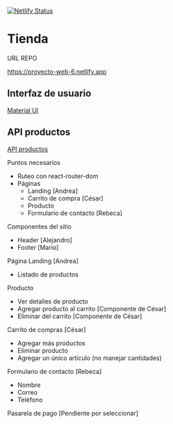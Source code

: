 [![Netlify Status](https://api.netlify.com/api/v1/badges/b04d96d5-01af-4499-91bf-bf12e5a9f90b/deploy-status)](https://app.netlify.com/sites/proyecto-web-6/deploys)

# Tienda

URL REPO

https://proyecto-web-6.netlify.app

## Interfaz de usuario
[Material UI](https://mui.com/material-ui/react-button/)

## API productos
[API productos](https://fakeapi.platzi.com)

Puntos necesarios
- Ruteo con react-router-dom
- Páginas
  - Landing [Andrea]
  - Carrito de compra [César]
  - Producto
  - Formulario de contacto [Rebeca]

Componentes del sitio
- Header [Alejandro]
- Footer [Mario]

Página Landing [Andrea]
- Listado de productos

Producto
- Ver detalles de producto
- Agregar producto al carrito [Componente de César]
- Eliminar del carrito [Componente de César]

Carrito de compras [César]
- Agregar más productos
- Eliminar producto
- Agregar un único artículo (no manejar cantidades)

Formulario de contacto [Rebeca]
- Nombre
- Correo
- Teléfono

Pasarela de pago
[Pendiente por seleccionar]
